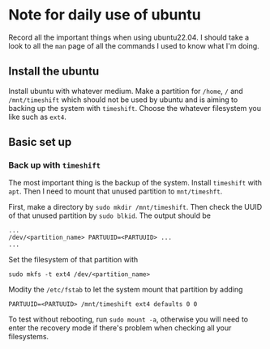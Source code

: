 # Note for daily use of ubuntu
Record all the important things when using ubuntu22.04. 
I should take a look to all the `man` page of all the commands I used to know what I'm doing.

## Install the ubuntu

Install ubuntu with whatever medium. Make a partition for `/home`, `/` and `/mnt/timeshift`
which should not be used by ubuntu and is aiming to backing up the system with `timeshift`. Choose the whatever filesystem you
like such as `ext4`.

## Basic set up

### Back up with `timeshift`

The most important thing is the backup of the system. Install `timeshift` with `apt`.
Then I need to mount that unused partition to `mnt/timeshft`.

First, make a directory by `sudo mkdir /mnt/timeshift`. Then check the UUID of that unused
partition by `sudo blkid`. The output should be
```
...
/dev/<partition_name> PARTUUID=<PARTUUID> ...
...
```
Set the filesystem of that partition with
```
sudo mkfs -t ext4 /dev/<partition_name>
```
Modity the `/etc/fstab` to let the system mount that partition by adding
```
PARTUUID=<PARTUUID> /mnt/timeshift ext4 defaults 0 0
```
To test without rebooting, run `sudo mount -a`, otherwise you will need to enter the recovery mode if there's problem 
when checking all your filesystems.
